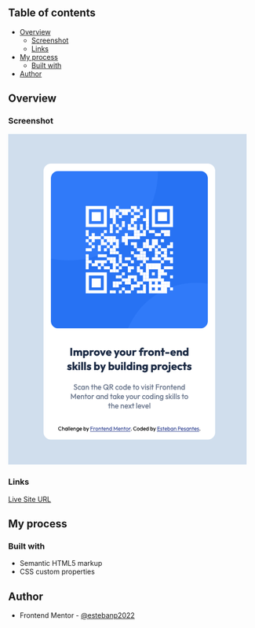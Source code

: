 ## Table of contents

- [Overview](#overview)
  - [Screenshot](#screenshot)
  - [Links](#links)
- [My process](#my-process)
  - [Built with](#built-with)
- [Author](#author)

## Overview

### Screenshot

![](./images/screenshot.png)

### Links

[Live Site URL](https://precious-clafoutis-123574.netlify.app/)

## My process

### Built with

- Semantic HTML5 markup
- CSS custom properties

## Author

- Frontend Mentor - [@estebanp2022](https://www.frontendmentor.io/profile/estebanp2022)
